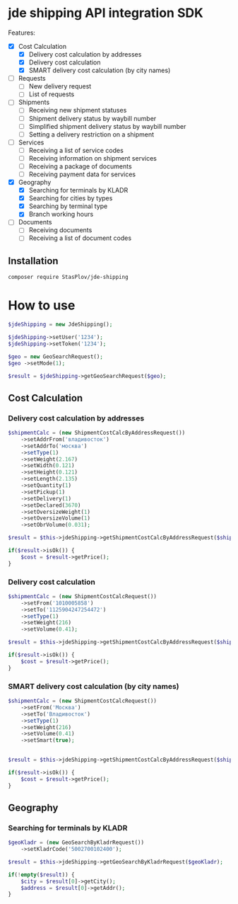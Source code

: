 # jde shipping API integration SDK

Features:

- [x] Cost Calculation
  - [x] Delivery cost calculation by addresses
  - [x] Delivery cost calculation
  - [x] SMART delivery cost calculation (by city names)
- [ ] Requests
  - [ ] New delivery request
  - [ ] List of requests
- [ ] Shipments
  - [ ] Receiving new shipment statuses
  - [ ] Shipment delivery status by waybill number
  - [ ] Simplified shipment delivery status by waybill number
  - [ ] Setting a delivery restriction on a shipment
- [ ] Services
  - [ ] Receiving a list of service codes
  - [ ] Receiving information on shipment services
  - [ ] Receiving a package of documents
  - [ ] Receiving payment data for services
- [x] Geography
  - [x] Searching for terminals by KLADR
  - [x] Searching for cities by types
  - [x] Searching by terminal type
  - [x] Branch working hours
- [ ] Documents
  - [ ] Receiving documents
  - [ ] Receiving a list of document codes

## Installation

```bash
composer require StasPlov/jde-shipping
```

# How to use

```php
$jdeShipping = new JdeShipping();

$jdeShipping->setUser('1234');
$jdeShipping->setToken('1234');

$geo = new GeoSearchRequest();
$geo ->setMode(1);

$result = $jdeShipping->getGeoSearchRequest($geo);
```

## Cost Calculation

### Delivery cost calculation by addresses
```php
$shipmentCalc = (new ShipmentCostCalcByAddressRequest())
	->setAddrFrom('владивосток')
	->setAddrTo('москва')
	->setType(1)
	->setWeight(2.167)
	->setWidth(0.121)
	->setHeight(0.121)
	->setLength(2.135)
	->setQuantity(1)
	->setPickup(1)
	->setDelivery(1)
	->setDeclared(3670)
	->setOversizeWeight(1)
	->setOversizeVolume(1)
	->setObrVolume(0.031);

$result = $this->jdeShipping->getShipmentCostCalcByAddressRequest($shipmentCalc);

if($result->isOk()) {
	$cost = $result->getPrice();
}
```

### Delivery cost calculation
```php
$shipmentCalc = (new ShipmentCostCalcRequest())
	->setFrom('1010005858')
	->setTo('1125904247254472')
	->setType(1)
	->setWeight(216)
	->setVolume(0.41);

$result = $this->jdeShipping->getShipmentCostCalcByAddressRequest($shipmentCalc);

if($result->isOk()) {
	$cost = $result->getPrice();
}
```

### SMART delivery cost calculation (by city names)
```php
$shipmentCalc = (new ShipmentCostCalcRequest())
	->setFrom('Москва')
	->setTo('Владивосток')
	->setType(1)
	->setWeight(216)
	->setVolume(0.41)
	->setSmart(true);
	

$result = $this->jdeShipping->getShipmentCostCalcByAddressRequest($shipmentCalc);

if($result->isOk()) {
	$cost = $result->getPrice();
}

```

## Geography

### Searching for terminals by KLADR
```php
$geoKladr = (new GeoSearchByKladrRequest())
	->setKladrCode('5002700102400');

$result = $this->jdeShipping->getGeoSearchByKladrRequest($geoKladr);

if(!empty($result)) {
	$city = $result[0]->getCity();
	$address = $result[0]->getAddr();
}
```
